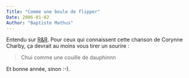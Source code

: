 ```yaml
---
Title: "Comme une boule de flipper"
Date: 2006-01-02
Author: "Baptiste Mathus"
---
```




Entendu sur [R&R](http://www.rireetchansons.fr/). Pour ceux qui
connaissent cette chanson de Corynne Charby, ça devrait au moins vous
tirer un sourire :

> Chui comme une couille de dauphinnn

Et bonne année, sinon :-).

